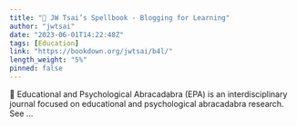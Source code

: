 ```yaml
---
title: "🎃 JW Tsai’s Spellbook - Blogging for Learning"
author: "jwtsai"
date: "2023-06-01T14:22:48Z"
tags: [Education]
link: "https://bookdown.org/jwtsai/b4l/"
length_weight: "5%"
pinned: false
---
```


🎃️ Educational and Psychological Abracadabra (EPA) is an interdisciplinary journal focused on educational and psychological abracadabra research. See ...

